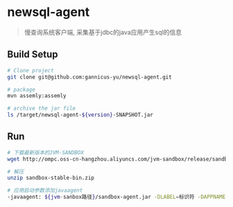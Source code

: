 # newsql-agent

> 慢查询系统客户端, 采集基于jdbc的java应用产生sql的信息

## Build Setup

```bash
# Clone project
git clone git@github.com:gannicus-yu/newsql-agent.git

# package
mvn assemly:assemly

# archive the jar file
ls /target/newsql-agent-${version}-SNAPSHOT.jar

```


## Run

```bash
# 下载最新版本的JVM-SANDBOX
wget http://ompc.oss-cn-hangzhou.aliyuncs.com/jvm-sandbox/release/sandbox-stable-bin.zip

# 解压
unzip sandbox-stable-bin.zip

# 应用启动参数添加javaagent
-javaagent: ${jvm-sanbox路径}/sandbox-agent.jar -DLABEL=标识符 -DAPPNAME=应用名 -Drocketmq.namesrv.domain=${namesever地址}

```

